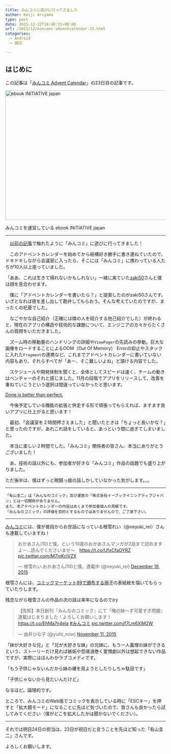 ```yaml
---
title: みんコミに遊びに行ってきました
author: Keiji Ariyama
type: post
date: 2015-12-22T16:48:21+00:00
url: /2015/12/mincomi-adventcalendar-23.html
categories:
  - Android
  - 雑記

---
```

## はじめに

この記事は「[みんコミ Advent Calendar][1]」の23日目の記事です。

<div id="attachment_1047" style="max-width: 676px" class="wp-caption aligncenter">
  <a href="https://blog.keiji.dev/wp-content/uploads/2015/12/R0004978.jpg"><img src="https://blog.keiji.dev/wp-content/uploads/2015/12/R0004978.jpg" alt="ebook INITIATIVE japan" width="666" height="408" class="size-full wp-image-1047" /></a>
  
  <p class="wp-caption-text">
    みんコミを運営している ebook INITIATIVE japan
  </p>
</div>

<!--more-->

* * *

　[以前の記事][2]で触れたように「みんコミ」に遊びに行ってきました！

　このアドベントカレンダーを始めてから結構好き勝手に書き連ねていたので、ドキドキしながら会議室に入ったら、そこには「みんコミ」に携わっている人たちが10人以上座っていました。

「ああ、これは生きて帰れないかもしれない」一緒に来ていた[zaki50][3]さんと僕は顔を見合わせます。

　僕に「アドベントカレンダーを書いたら？」と提案したのがzaki50さんです。いざとなれば彼を差し出して勘弁してもらおう。そんな考えていたのですが、まったくの杞憂でした。

　なごやかな自己紹介（正確には隣の人を紹介する他己紹介でした）が終わると、現在のアプリの構造や技術的な課題について、エンジニアの方々からたくさんの質問をいただきました。

　ズーム時の移動量のハンドリングの詳細や`ViewPager`の先読みの挙動。巨大な画像をロードすることによるOOM（Out Of Memory） Errorの抑止やスタックに入れた`Fragment`の連携など、これまでアドベントカレンダーに書いていない内容もあり、それらすべてが「あー、そこ難しいよね」と頷ける内容でした。

　スケジュールや開発体制を聞くと、全体としてスピードは速く、チームの動きはベンチャーのそれと感じました。11月の段階でアプリをリリースして、改善を重ねていこうという選択は間違っていなかったと思います。

[Done is better than perfect.][4]

　今後予定している機能の拡張と併走する形で頑張ってもらえれば、ますます良いアプリに仕上がると思います！

　最初、「会議室を２時間押さえました」と聞いたときは「ちょっと長いかな？」と思ったのですが、あれこれ話をしていると、あっという間に過ぎてしまいました。

　本当に楽しい２時間でした。「みんコミ」関係者の皆さん、本当にありがとうございました！

　あ、技術の話以外にも、参加者が好きな「みんコミ」作品の話題でも盛り上がりました。
  
ただ後半は、僕はずっと眼鏡っ娘の話しかしていなかった気がします。。。

* * *

    「有山圭二」は「みんなのコミック」及び運営の「株式会社イーブックイニシアティブジャパン」とは一切関係がありません。
    また、本アドベントカレンダーの内容はあくまで参加者個人の見解です。
    「みんなのコミック」の評価を目的とするものではありませんので、ご了承下さい。
    

* * *

[みんコミ][5]には、僕が普段からお世話になっている根雪れい（@neyuki_rei）さんも連載していますね！

<blockquote class="twitter-tweet" lang="en">
  <p lang="ja" dir="ltr">
    おかあさん(10)と僕。という10歳のおかあさんマンガが2話まで読めますよー…読んでくださいませ～　<a href="https://t.co/UfxCfaOYRZ">https://t.co/UfxCfaOYRZ</a> <a href="https://t.co/M7ioKciVZX">pic.twitter.com/M7ioKciVZX</a>
  </p>
  
  <p>
    &mdash; 根雪れい.おかあさん(10)と僕。連載中 (@neyuki_rei) <a href="https://twitter.com/neyuki_rei/status/678186480552968192">December 19, 2015</a>
  </p>
</blockquote>

根雪さんには、[コミックマーケット89で頒布する冊子][6]の表紙絵を描いてもらっていたりします。

残念ながら根雪さんの作品の次の話は来年になるので(ry

<blockquote class="twitter-tweet" lang="en">
  <p lang="ja" dir="ltr">
    【告知】本日創刊『みんなのコミック』にて『俺の妹〜ず可愛すぎ問題』連載はじまりました！よろしくお願いします！　<a href="https://t.co/EhMa7n4ela">https://t.co/EhMa7n4ela</a> <a href="https://twitter.com/hashtag/%E3%81%BF%E3%82%93%E3%82%B3%E3%83%9F?src=hash">#みんコミ</a> <a href="https://t.co/f7Lm6XjM2W">pic.twitter.com/f7Lm6XjM2W</a>
  </p>
  
  <p>
    &mdash; 由井ひな子 (@yuihi_now) <a href="https://twitter.com/yuihi_now/status/664427950419279872">November 11, 2015</a>
  </p>
</blockquote>

「妹が大好きな兄」と「兄が大好きな妹」の兄妹に、もう一人義理の妹ができるという、ストーリーだけ見れば嫉妬や怨嗟渦巻く愛憎劇以外は想起できない作品ですが、実際にはほんわかラブコメディです。

「もう子供じゃないんだから妹の裸を見ようとしたりしちゃ駄目です」
  
「子供じゃないから見たいんだけど」

なるほど。論理的です。

ところで、みんコミのWeb版でコミックを表示している時に「ESCキー」を押すと「拡大鏡モード」になることに先ほど気づいたので、皆さんも良かったら試してみてください（僕がどこを拡大したかは聞かないでください）。

* * *

それでは明日24日の担当は、23日が祝日だと言うことを先ほど知った「有山圭二」さんです。

よろしくお願いします。

 [1]: http://qiita.com/advent-calendar/2015/mincomi
 [2]: https://blog.keiji.dev/2015/12/mincomi-adventcalendar-12.html
 [3]: https://twitter.com/zaki50
 [4]: https://www.google.co.jp/search?q=%E5%A4%9A%E5%88%86%E5%8B%95%E3%81%8F%E3%81%A8%E6%80%9D%E3%81%86%E3%81%8B%E3%82%89%E3%83%AA%E3%83%AA%E3%83%BC%E3%82%B9%E3%81%97%E3%82%88%E3%81%86%E3%81%9C&biw=1139&bih=971&source=lnms&tbm=isch&sa=X&ved=0ahUKEwjoiJan7e_JAhXB5aYKHWcvDJMQ_AUIBigB
 [5]: https://www.mincomi.jp
 [6]: https://blog.keiji.dev/2015/12/c89.html